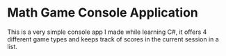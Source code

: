 # Math Game Console Application
This is a very simple console app I made while learning C#, it offers 4 different game types and keeps track of scores in the current session in a list.